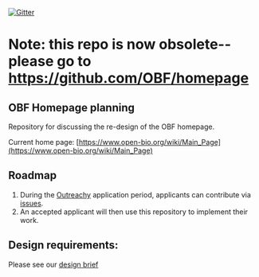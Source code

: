 [![Gitter](https://badges.gitter.im/OBF/homepage.svg)](https://gitter.im/OBF/homepage?utm_source=badge&utm_medium=badge&utm_campaign=pr-badge)

# Note: this repo is now obsolete--please go to https://github.com/OBF/homepage

## OBF Homepage planning
Repository for discussing the re-design of the OBF homepage. 

Current home page: [https://www.open-bio.org/wiki/Main_Page](https://www.open-bio.org/wiki/Main_Page)

## Roadmap
1. During the [Outreachy](https://www.outreachy.org/) application period, applicants can contribute via [issues](https://github.com/OBF/homepage/issues). 
2. An accepted applicant will then use this repository to implement their work. 

## Design requirements: 

Please see our [design brief](design.md)
